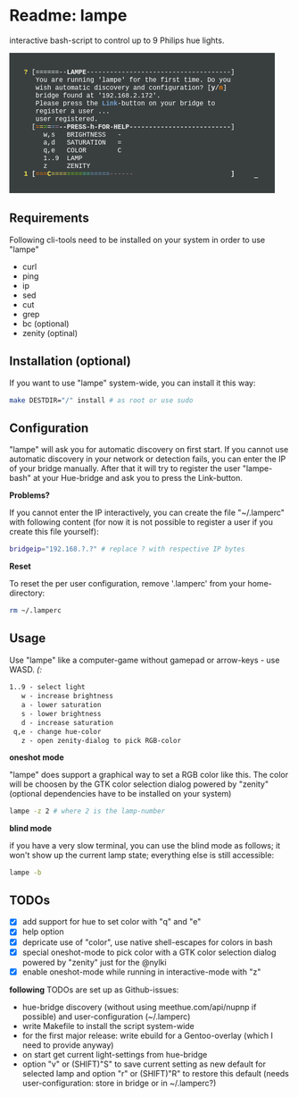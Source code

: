 # Readme: lampe
interactive bash-script to control up to 9 Philips hue lights.

![lampe](/lampe.png)

## Requirements
Following cli-tools need to be installed on your system in order to use "lampe"
- curl
- ping
- ip
- sed
- cut
- grep 
- bc (optional)
- zenity (optinal)

## Installation (optional)
If you want to use "lampe" system-wide, you can install it this way:
```.sh
make DESTDIR="/" install # as root or use sudo
```

## Configuration
"lampe" will ask you for automatic discovery on first start. If you cannot use automatic discovery in your network or detection fails, you can enter the IP of your bridge manually. After that it will try to register the user "lampe-bash" at your Hue-bridge and ask you to press the Link-button.  

**Problems?**

If you cannot enter the IP interactively, you can create the file "~/.lamperc" with following content (for now it is not possible to register a user if you create this file yourself):
```.sh
bridgeip="192.168.?.?" # replace ? with respective IP bytes
```

**Reset**

To reset the per user configuration, remove '.lamperc' from your home-directory:
```.sh
rm ~/.lamperc
```

## Usage
Use "lampe" like a computer-game without gamepad or arrow-keys - use WASD. *(:*
```
1..9 - select light 
   w - increase brightness
   a - lower saturation
   s - lower brightness
   d - increase saturation
 q,e - change hue-color
   z - open zenity-dialog to pick RGB-color 
```

**oneshot mode**

"lampe" does support a graphical way to set a RGB color like this. The color will be choosen by the GTK color selection dialog powered by "zenity" (optional dependencies have to be installed on your system)
```.sh
lampe -z 2 # where 2 is the lamp-number
```

**blind mode**

if you have a very slow terminal, you can use the blind mode as follows; it won't show up the current lamp state; everything else is still accessible:
```.sh
lampe -b
```

## TODOs
- [x] add support for hue to set color with "q" and "e"
- [x] help option
- [x] depricate use of "color", use native shell-escapes for colors in bash
- [x] special oneshot-mode to pick color with a GTK color selection dialog powered by "zenity" just for the @nylki
- [x] enable oneshot-mode while running in interactive-mode with "z"

**following** TODOs are set up as Github-issues:
- hue-bridge discovery (without using meethue.com/api/nupnp if possible) and user-configuration (~/.lamperc)
- write Makefile to install the script system-wide
- for the first major release: write ebuild for a Gentoo-overlay (which I need to provide anyway)
- on start get current light-settings from hue-bridge
- option "v" or (SHIFT)"S" to save current setting as new default for selected lamp and option "r" or (SHIFT)"R" to restore this default (needs user-configuration: store in bridge or in ~/.lamperc?)
